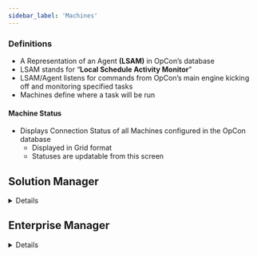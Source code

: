 ```yaml
---
sidebar_label: 'Machines'
---
```


### Definitions

* A Representation of an Agent **(LSAM)** in OpCon’s database
* LSAM stands for “**Local Schedule Activity Monitor**”
* LSAM/Agent listens for commands from OpCon’s main engine kicking off and monitoring specified tasks
* Machines define where a task will be run

#### Machine Status

* Displays Connection Status of all Machines configured in the OpCon database
  * Displayed in Grid format
  * Statuses are updatable from this screen

## Solution Manager

<details>

### Agent List Screen

||
|------------------------------------------|
|![](../static/imgbasic/sm-agents-list.png)|

### Agent Details

||
|--------------------------------------------|
|![](../static/imgbasic/sm-agent-details.png)|

</details>

## Enterprise Manager

<details>

### Machine Status

||
|-----------------------------------|
|![Picture8](../static/imgbasic/Picture8.png)|

||
|-----------------------------------|  
|![Picture9](../static/imgbasic/Picture9.png)|

||
|-------------------------------------| 
|![Picture10](../static/imgbasic/Picture10.png)|

</details>